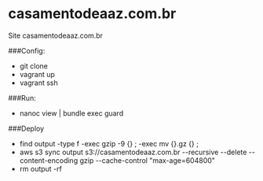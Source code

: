 casamentodeaaz.com.br
=====================

Site casamentodeaaz.com.br

###Config:
- git clone
- vagrant up
- vagrant ssh

###Run:
- nanoc view | bundle exec guard

###Deploy
- find output -type f -exec gzip -9 {} \; -exec mv {}.gz {} \;
- aws s3 sync output s3://casamentodeaaz.com.br --recursive --delete --content-encoding gzip --cache-control "max-age=604800"
- rm output -rf

